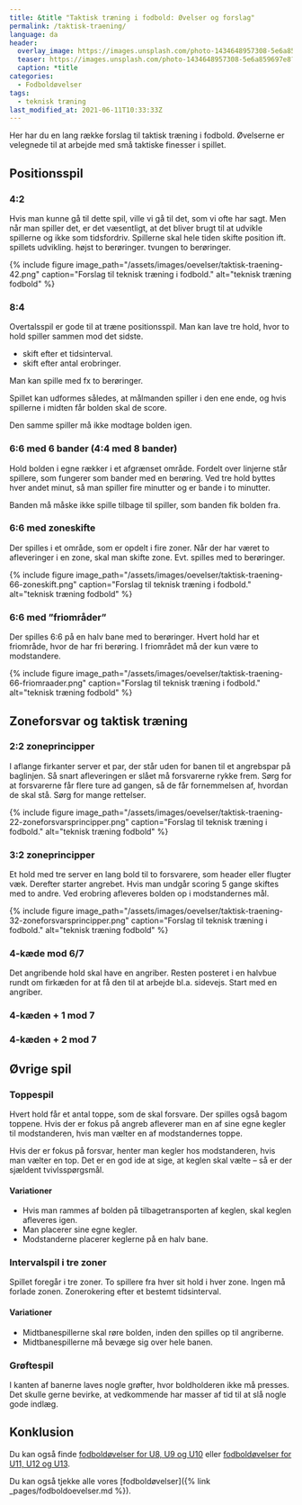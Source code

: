 ```yaml
---
title: &title "Taktisk træning i fodbold: Øvelser og forslag"
permalink: /taktisk-traening/
language: da
header:
  overlay_image: https://images.unsplash.com/photo-1434648957308-5e6a859697e8?ixid=MnwxMjA3fDB8MHxwaG90by1wYWdlfHx8fGVufDB8fHx8&ixlib=rb-1.2.1&auto=format&fit=crop&h=600&w=1200&q=10
  teaser: https://images.unsplash.com/photo-1434648957308-5e6a859697e8?ixid=MnwxMjA3fDB8MHxwaG90by1wYWdlfHx8fGVufDB8fHx8&ixlib=rb-1.2.1&auto=format&fit=crop&h=300&w=400&q=10
  caption: *title
categories:
  - Fodboldøvelser
tags:
  - teknisk træning
last_modified_at: 2021-06-11T10:33:33Z
---
```


Her har du en lang række forslag til taktisk træning i fodbold. Øvelserne er velegnede til at arbejde med små taktiske finesser i spillet.

## Positionsspil

### 4:2

Hvis man kunne gå til dette spil, ville vi gå til det, som vi ofte har sagt. Men når man spiller det, er det væsentligt, at det bliver brugt til at udvikle spillerne og ikke som tidsfordriv. Spillerne skal hele tiden skifte position ift. spillets udvikling.
højst to berøringer.
tvungen to berøringer.

{% include figure image_path="/assets/images/oevelser/taktisk-traening-42.png" caption="Forslag til teknisk træning i fodbold." alt="teknisk træning fodbold" %}

### 8:4

Overtalsspil er gode til at træne positionsspil. Man kan lave tre hold, hvor to hold spiller sammen mod det sidste.

- skift efter et tidsinterval.
- skift efter antal erobringer.

Man kan spille med fx to berøringer.

Spillet kan udformes således, at målmanden spiller i den ene ende, og hvis spillerne i midten får bolden skal de score.

Den samme spiller må ikke modtage bolden igen.

### 6:6 med 6 bander (4:4 med 8 bander)

Hold bolden i egne rækker i et afgrænset område. Fordelt over linjerne står spillere, som fungerer som bander med en berøring. Ved tre hold byttes hver andet minut, så man spiller fire minutter og er bande i to minutter.

Banden må måske ikke spille tilbage til spiller, som banden fik bolden fra.

### 6:6 med zoneskifte

Der spilles i et område, som er opdelt i fire zoner. Når der har været to afleveringer i en zone, skal man skifte zone. Evt. spilles med to berøringer.

{% include figure image_path="/assets/images/oevelser/taktisk-traening-66-zoneskift.png" caption="Forslag til teknisk træning i fodbold." alt="teknisk træning fodbold" %}

### 6:6 med ”friområder”

Der spilles 6:6 på en halv bane med to berøringer. Hvert hold har et friområde, hvor de har fri berøring. I friområdet må der kun være to modstandere.

{% include figure image_path="/assets/images/oevelser/taktisk-traening-66-friomraader.png" caption="Forslag til teknisk træning i fodbold." alt="teknisk træning fodbold" %}

## Zoneforsvar og taktisk træning

### 2:2 zoneprincipper

I aflange firkanter server et par, der står uden for banen til et angrebspar på baglinjen. Så snart afleveringen er slået må forsvarerne rykke frem.
Sørg for at forsvarerne får flere ture ad gangen, så de får fornemmelsen af, hvordan de skal stå. Sørg for mange rettelser.

{% include figure image_path="/assets/images/oevelser/taktisk-traening-22-zoneforsvarsprincipper.png" caption="Forslag til teknisk træning i fodbold." alt="teknisk træning fodbold" %}

### 3:2 zoneprincipper

Et hold med tre server en lang bold til to forsvarere, som header eller flugter væk. Derefter starter angrebet. Hvis man undgår scoring 5 gange skiftes med to andre. Ved erobring afleveres bolden op i modstandernes mål.

{% include figure image_path="/assets/images/oevelser/taktisk-traening-32-zoneforsvarsprincipper.png" caption="Forslag til teknisk træning i fodbold." alt="teknisk træning fodbold" %}

### 4-kæde mod 6/7

Det angribende hold skal have en angriber. Resten posteret i en halvbue rundt om firkæden for at få den til at arbejde bl.a. sidevejs. Start med en angriber.

### 4-kæden + 1 mod 7

### 4-kæden + 2 mod 7

## Øvrige spil

### Toppespil

Hvert hold får et antal toppe, som de skal forsvare. Der spilles også bagom toppene.
Hvis der er fokus på angreb afleverer man en af sine egne kegler til modstanderen, hvis man vælter en af modstandernes toppe.

Hvis der er fokus på forsvar, henter man kegler hos modstanderen, hvis man vælter en top.
Det er en god ide at sige, at keglen skal vælte – så er der sjældent tvivlsspørgsmål.

#### Variationer

- Hvis man rammes af bolden på tilbagetransporten af keglen, skal keglen afleveres igen.
- Man placerer sine egne kegler.
- Modstanderne placerer keglerne på en halv bane.

### Intervalspil i tre zoner

Spillet foregår i tre zoner. To spillere fra hver sit hold i hver zone. Ingen må forlade zonen. Zonerokering efter et bestemt tidsinterval.

#### Variationer

- Midtbanespillerne skal røre bolden, inden den spilles op til angriberne.
- Midtbanespillerne må bevæge sig over hele banen.

### Grøftespil

I kanten af banerne laves nogle grøfter, hvor boldholderen ikke må presses. Det skulle gerne bevirke, at vedkommende har masser af tid til at slå nogle gode indlæg.

## Konklusion

Du kan også finde [fodboldøvelser for U8, U9 og U10](/fodboldovelser-8-10-aar/) eller [fodboldøvelser for U11, U12 og U13](/fodboldovelser-10-12-aar/).

Du kan også tjekke alle vores [fodboldøvelser]({% link _pages/fodboldoevelser.md %}).
